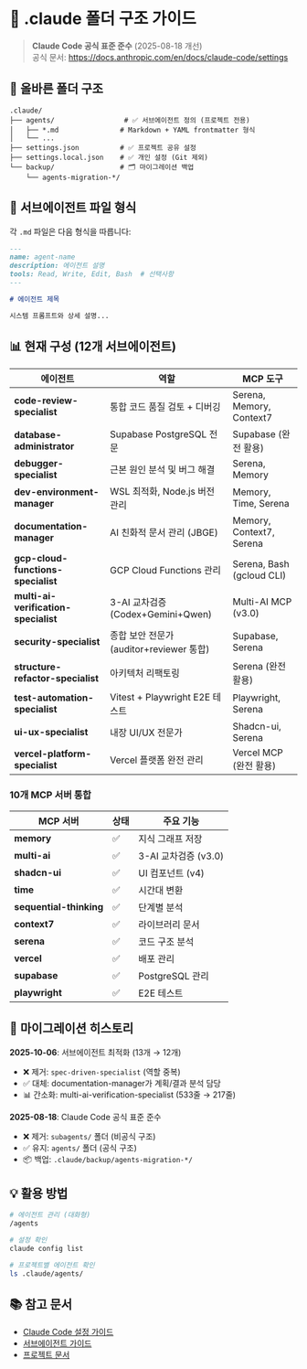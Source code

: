 # 📁 .claude 폴더 구조 가이드

> **Claude Code 공식 표준 준수** (2025-08-18 개선)  
> 공식 문서: https://docs.anthropic.com/en/docs/claude-code/settings

## 🎯 올바른 폴더 구조

```
.claude/
├── agents/                 # ✅ 서브에이전트 정의 (프로젝트 전용)
│   ├── *.md               # Markdown + YAML frontmatter 형식
│   └── ...
├── settings.json          # ✅ 프로젝트 공유 설정
├── settings.local.json    # ✅ 개인 설정 (Git 제외)
└── backup/                # 🗂️ 마이그레이션 백업
    └── agents-migration-*/
```

## 🚀 서브에이전트 파일 형식

각 `.md` 파일은 다음 형식을 따릅니다:

```markdown
---
name: agent-name
description: 에이전트 설명
tools: Read, Write, Edit, Bash  # 선택사항
---

# 에이전트 제목

시스템 프롬프트와 상세 설명...
```

## 📊 현재 구성 (12개 서브에이전트)

| 에이전트 | 역할 | MCP 도구 |
|----------|------|----------|
| **code-review-specialist** | 통합 코드 품질 검토 + 디버깅 | Serena, Memory, Context7 |
| **database-administrator** | Supabase PostgreSQL 전문 | Supabase (완전 활용) |
| **debugger-specialist** | 근본 원인 분석 및 버그 해결 | Serena, Memory |
| **dev-environment-manager** | WSL 최적화, Node.js 버전 관리 | Memory, Time, Serena |
| **documentation-manager** | AI 친화적 문서 관리 (JBGE) | Memory, Context7, Serena |
| **gcp-cloud-functions-specialist** | GCP Cloud Functions 관리 | Serena, Bash (gcloud CLI) |
| **multi-ai-verification-specialist** | 3-AI 교차검증 (Codex+Gemini+Qwen) | Multi-AI MCP (v3.0) |
| **security-specialist** | 종합 보안 전문가 (auditor+reviewer 통합) | Supabase, Serena |
| **structure-refactor-specialist** | 아키텍처 리팩토링 | Serena (완전 활용) |
| **test-automation-specialist** | Vitest + Playwright E2E 테스트 | Playwright, Serena |
| **ui-ux-specialist** | 내장 UI/UX 전문가 | Shadcn-ui, Serena |
| **vercel-platform-specialist** | Vercel 플랫폼 완전 관리 | Vercel MCP (완전 활용) |

### 10개 MCP 서버 통합

| MCP 서버 | 상태 | 주요 기능 |
|----------|------|----------|
| **memory** | ✅ | 지식 그래프 저장 |
| **multi-ai** | ✅ | 3-AI 교차검증 (v3.0) |
| **shadcn-ui** | ✅ | UI 컴포넌트 (v4) |
| **time** | ✅ | 시간대 변환 |
| **sequential-thinking** | ✅ | 단계별 분석 |
| **context7** | ✅ | 라이브러리 문서 |
| **serena** | ✅ | 코드 구조 분석 |
| **vercel** | ✅ | 배포 관리 |
| **supabase** | ✅ | PostgreSQL 관리 |
| **playwright** | ✅ | E2E 테스트 |

## 🔧 마이그레이션 히스토리

**2025-10-06**: 서브에이전트 최적화 (13개 → 12개)
- ❌ 제거: `spec-driven-specialist` (역할 중복)
- ✅ 대체: documentation-manager가 계획/결과 분석 담당
- 📊 간소화: multi-ai-verification-specialist (533줄 → 217줄)

**2025-08-18**: Claude Code 공식 표준 준수
- ❌ 제거: `subagents/` 폴더 (비공식 구조)
- ✅ 유지: `agents/` 폴더 (공식 구조)
- 📦 백업: `.claude/backup/agents-migration-*/`

## 💡 활용 방법

```bash
# 에이전트 관리 (대화형)
/agents

# 설정 확인
claude config list

# 프로젝트별 에이전트 확인
ls .claude/agents/
```

## 📚 참고 문서

- [Claude Code 설정 가이드](https://docs.anthropic.com/en/docs/claude-code/settings)
- [서브에이전트 가이드](https://docs.anthropic.com/en/docs/claude-code/sub-agents)
- [프로젝트 문서](../docs/claude/sub-agents-comprehensive-guide.md)